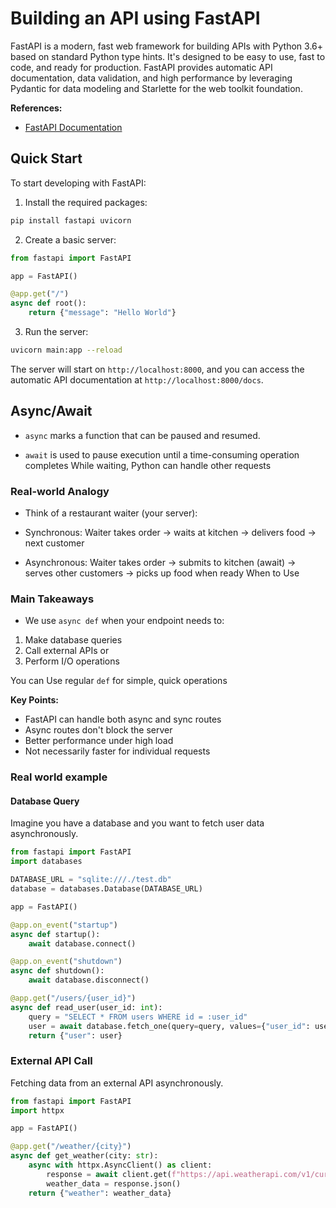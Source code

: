 # Building an API using FastAPI

FastAPI is a modern, fast web framework for building APIs with Python 3.6+ based on standard Python type hints. It's designed to be easy to use, fast to code, and ready for production. FastAPI provides automatic API documentation, data validation, and high performance by leveraging Pydantic for data modeling and Starlette for the web toolkit foundation.

**References:**
- [FastAPI Documentation](https://fastapi.tiangolo.com/tutorial/s)

## Quick Start
To start developing with FastAPI:

1. Install the required packages:
```bash
pip install fastapi uvicorn
```

2. Create a basic server:
```python
from fastapi import FastAPI

app = FastAPI()

@app.get("/")
async def root():
    return {"message": "Hello World"}
```

3. Run the server:
```bash
uvicorn main:app --reload
```

The server will start on `http://localhost:8000`, and you can access the automatic API documentation at `http://localhost:8000/docs`.

## Async/Await

- `async` marks a function that can be paused and resumed.

- `await` is used to pause execution until a time-consuming operation completes
While waiting, Python can handle other requests


### Real-world Analogy

- Think of a restaurant waiter (your server):

- Synchronous: Waiter takes order → waits at kitchen → delivers food → next customer

- Asynchronous: Waiter takes order → submits to kitchen (await) → serves other customers → picks up food when ready
When to Use

### Main Takeaways

- We use `async def` when your endpoint needs to:
1. Make database queries
2. Call external APIs or
3. Perform I/O operations

You can Use regular `def` for simple, quick operations


**Key Points:**

- FastAPI can handle both async and sync routes
- Async routes don't block the server
- Better performance under high load
- Not necessarily faster for individual requests

### Real world example

#### Database Query
Imagine you have a database and you want to fetch user data asynchronously.

```python
from fastapi import FastAPI
import databases

DATABASE_URL = "sqlite:///./test.db"
database = databases.Database(DATABASE_URL)

app = FastAPI()

@app.on_event("startup")
async def startup():
    await database.connect()

@app.on_event("shutdown")
async def shutdown():
    await database.disconnect()

@app.get("/users/{user_id}")
async def read_user(user_id: int):
    query = "SELECT * FROM users WHERE id = :user_id"
    user = await database.fetch_one(query=query, values={"user_id": user_id})
    return {"user": user}
```

### External API Call
Fetching data from an external API asynchronously.
```python
from fastapi import FastAPI
import httpx

app = FastAPI()

@app.get("/weather/{city}")
async def get_weather(city: str):
    async with httpx.AsyncClient() as client:
        response = await client.get(f"https://api.weatherapi.com/v1/current.json?key=YOUR_API_KEY&q={city}")
        weather_data = response.json()
    return {"weather": weather_data}
```